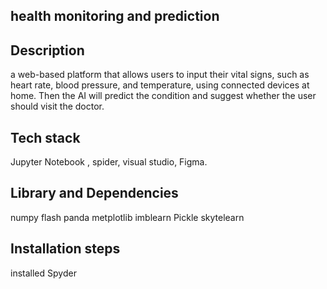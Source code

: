 
## health monitoring and prediction 


## Description
a web-based platform that allows users to input their vital signs, such as heart rate, blood pressure, and temperature, using connected devices at home. Then the AI will predict the condition and suggest whether the user should visit the doctor.
## Tech stack
Jupyter Notebook ,
spider,
visual studio,
Figma.
## Library and Dependencies
numpy 
flash 
panda
metplotlib
imblearn
Pickle
skytelearn 



## Installation steps
installed Spyder


